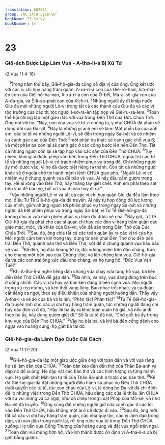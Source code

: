 ```yaml
---
translation: BD2011
group: CÁC SÁCH LỊCH-SỬ
bookName: II Sử-ký 
bookNumber: 14
---
```


<div class="title"><h1>23</h1><h3>Giô-ách Ðược Lập Làm Vua - A-tha-li-a Bị Xử Tử</h3><p>(2 Vua 11:4-16)</p></div>
<span class="verse 2su_23_1"> <sup>1</sup>Trong năm thứ bảy, Giê-hô-gia-đa củng cố địa vị của ông. Ông kết ước với các vị chỉ huy hàng trăm quân: A-xa-ri-a con của Giê-rô-ham, Ích-ma-ên con của Giê-hô-ha-nan, A-xa-ri-a con của Ô-bết, Ma-a-sê-gia con của A-đa-gia, và Ê-li-sa-phát con của Xích-ri. </span>
<span class="verse 2su_23_2"><sup>2</sup>Những người ấy đi khắp nước Giu-đa mời những người Lê-vi trong tất cả các thành của Giu-đa và các vị tộc trưởng của các thị tộc người I-sơ-ra-ên tập họp về Giê-ru-sa-lem. </span>
<span class="verse 2su_23_3"><sup>3</sup>Toàn thể hội chúng lập một giao ước với vua trong Ðền Thờ của Ðức Chúa Trời. Ông nói với họ, “Này, con của vua sẽ trị vì chúng ta, y như CHÚA đã phán về dòng dõi của Ða-vít. </span>
<span class="verse 2su_23_4"><sup>4</sup>Ðây là những gì anh em sẽ làm: Một phần ba của anh em, các tư tế và những người Lê-vi, sẽ đến trong ngày Sa-bát và có nhiệm vụ canh gác các cửa Ðền Thờ; </span>
<span class="verse 2su_23_5"><sup>5</sup>một phần ba khác sẽ canh gác chỗ vua ở; và một phần ba còn lại sẽ canh gác ở các cổng bước lên nền Ðền Thờ. Tất cả những người còn lại sẽ tập họp vào các sân của Ðền Thờ CHÚA. </span>
<span class="verse 2su_23_6"><sup>6</sup>Tuy nhiên, không ai được phép vào bên trong Ðền Thờ CHÚA, ngoại trừ các tư tế và những người Lê-vi có trách nhiệm phục vụ trong đó. Chỉ những người ấy mới được vào, vì họ đã được biệt riêng ra thánh. Còn tất cả những người khác sẽ ở ngoài chờ thi hành mệnh lệnh CHÚA giao phó. </span>
<span class="verse 2su_23_7"><sup>7</sup>Người Lê-vi có nhiệm vụ ở chung quanh vua để bảo vệ vua. Ai nấy đều cầm gươm trong tay. Hễ ai xông vào Ðền Thờ, hãy thẳng tay giết chết. Anh em phải theo sát bên vua để bảo vệ, bất cứ vua đi vào hay đi ra.”<br/></span>
<span class="verse 2su_23_8"> <sup>8</sup>Vậy những người Lê-vi và tất cả các vị chỉ huy quân Giu-đa đều làm theo mọi điều Tư Tế Giê-hô-gia-đa đã truyền. Ai nấy tụ họp đông đủ lực lượng của mình, gồm những người tới phiên phục vụ trong ngày Sa-bát và những người đã hết phiên phục vụ trong ngày Sa-bát, vì Tư Tế Giê-hô-gia-đa không cho ai vừa mãn phiên phục vụ hôm đó được về nhà. </span>
<span class="verse 2su_23_9"><sup>9</sup>Bấy giờ, Tư Tế Giê-hô-gia-đa phát cho các sĩ quan chỉ huy các đơn vị hàng trăm quân các giáo mác, mộc, và khiên của Ða-vít, vốn để sẵn trong Ðền Thờ của Ðức Chúa Trời. </span>
<span class="verse 2su_23_10"><sup>10</sup>Sau đó, ông chia tất cả các toán quân ấy ra các vị trí của họ. Mỗi người cầm binh khí trong tay, đứng từ bên phải Ðền Thờ cho đến bên trái Ðền Thờ, quanh bàn thờ và Ðền Thờ, cốt để ở chung quanh vua hầu bảo vệ vua. </span>
<span class="verse 2su_23_11"><sup>11</sup>Kế đến, họ đưa hoàng tử ra, đội vương miện trên đầu chàng, trao cho chàng một bản sao của Chứng Ước, và lập chàng làm vua. Giê-hô-gia-đa và các con trai ông xức dầu cho chàng, và họ tung hô, “Ðức Vua Vạn Tuế!”<br/></span>
<span class="verse 2su_23_12"> <sup>12</sup>Khi A-tha-li-a nghe tiếng dân chúng vừa chạy vừa tung hô vua, bà liền đến Ðền Thờ CHÚA để gặp dân. </span>
<span class="verse 2su_23_13"><sup>13</sup>Bà nhìn, và này, vua đang đứng trên bục ở cổng chính. Các vị chỉ huy và ban kèn đang ở bên cạnh vua. Mọi người trong xứ reo mừng, và kèn thổi vang lừng. Ban nhạc trỗi nhạc, và ca đoàn cất tiếng ca ngợi, theo sự điều khiển của những người hướng dẫn. Thấy vậy A-tha-li-a xé áo của bà và la lên, “Phản tặc! Phản tặc!” </span>
<span class="verse 2su_23_14"><sup>14</sup>Tư Tế Giê-hô-gia-đa truyền lịnh cho các vị chỉ huy hàng trăm quân, tức những người đang chỉ huy các đơn vị ở đó, “Hãy lôi bà ấy ra khỏi toán quân hộ giá, và nếu ai đi theo bà ấy, hãy dùng gươm giết đi.” Số là tư tế đã nói, “Chớ giết bà ấy trong khu vực của Ðền Thờ CHÚA.” </span>
<span class="verse 2su_23_15"><sup>15</sup>Vậy họ bắt bà, và khi bà đến cổng dành cho ngựa vào hoàng cung, họ giết bà tại đó.<br/></span>
<div class="title"><h3>Giê-hô-gia-đa Lãnh Ðạo Cuộc Cải Cách</h3><p>(2 Vua 11:17-20)</p></div>
<span class="verse 2su_23_16"> <sup>16</sup>Giê-hô-gia-đa lập một giao ước giữa ông với toàn dân và với vua rằng họ sẽ làm dân của CHÚA. </span>
<span class="verse 2su_23_17"><sup>17</sup>Toàn dân kéo đến đền thờ của Thần Ba-anh và đập nó đổ xuống. Họ đập nát các bàn thờ và các hình tượng ra từng mảnh vụn. Họ giết chết Mát-tan tư tế của Thần Ba-anh ở trước các bàn thờ. </span>
<span class="verse 2su_23_18"><sup>18</sup>Kế đó Giê-hô-gia-đa đặt những người điều hành sự phục vụ Ðền Thờ CHÚA dưới quyền các tư tế, tức con cháu của Lê-vi, là dòng họ Ða-vít đã chỉ định để lo những việc trong Ðền Thờ CHÚA, hầu dâng các của lễ thiêu lên CHÚA với sự vui mừng và ca ngợi, như đã chép trong Luật Pháp của Mô-sê, và như Ða-vít đã truyền. </span>
<span class="verse 2su_23_19"><sup>19</sup>Ông cũng đặt những người giữ cửa canh gác ở các lối vào Ðền Thờ CHÚA, hầu không một ai ô uế được đi vào. </span>
<span class="verse 2su_23_20"><sup>20</sup>Sau đó, ông mời tất cả các vị chỉ huy hàng trăm quân, các nhà quý tộc, các vị lãnh đạo trong dân, và toàn dân trong nước lại, rồi ông rước vua từ trong Ðền Thờ CHÚA xuống. Họ tiến qua Cổng Thượng của hoàng cung và đặt vua ngồi trên ngai. </span>
<span class="verse 2su_23_21"><sup>21</sup>Toàn dân vui mừng hớn hở, và kinh thành được ổn định vì A-tha-li-a đã bị giết bằng gươm.<br/></span>
